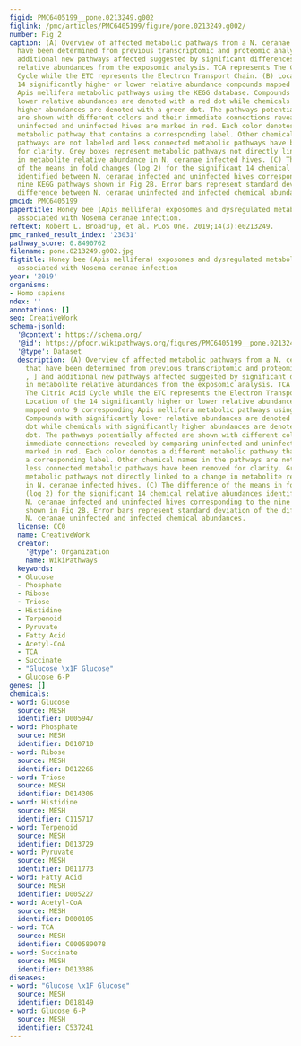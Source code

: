 ```yaml
---
figid: PMC6405199__pone.0213249.g002
figlink: /pmc/articles/PMC6405199/figure/pone.0213249.g002/
number: Fig 2
caption: (A) Overview of affected metabolic pathways from a N. ceranae infection that
  have been determined from previous transcriptomic and proteomic analysis[, , ] and
  additional new pathways affected suggested by significant differences in metabolite
  relative abundances from the exposomic analysis. TCA represents The Citric Acid
  Cycle while the ETC represents the Electron Transport Chain. (B) Location of the
  14 significantly higher or lower relative abundance compounds mapped onto 9 corresponding
  Apis mellifera metabolic pathways using the KEGG database. Compounds with significantly
  lower relative abundances are denoted with a red dot while chemicals with significantly
  higher abundances are denoted with a green dot. The pathways potentially affected
  are shown with different colors and their immediate connections revealed by comparing
  uninfected and uninfected hives are marked in red. Each color denotes a different
  metabolic pathway that contains a corresponding label. Other chemical names in the
  pathways are not labeled and less connected metabolic pathways have been removed
  for clarity. Grey boxes represent metabolic pathways not directly linked to a change
  in metabolite relative abundance in N. ceranae infected hives. (C) The difference
  of the means in fold changes (log 2) for the significant 14 chemical relative abundances
  identified between N. ceranae infected and uninfected hives corresponding to the
  nine KEGG pathways shown in Fig 2B. Error bars represent standard deviation of the
  difference between N. ceranae uninfected and infected chemical abundances.
pmcid: PMC6405199
papertitle: Honey bee (Apis mellifera) exposomes and dysregulated metabolic pathways
  associated with Nosema ceranae infection.
reftext: Robert L. Broadrup, et al. PLoS One. 2019;14(3):e0213249.
pmc_ranked_result_index: '23031'
pathway_score: 0.8490762
filename: pone.0213249.g002.jpg
figtitle: Honey bee (Apis mellifera) exposomes and dysregulated metabolic pathways
  associated with Nosema ceranae infection
year: '2019'
organisms:
- Homo sapiens
ndex: ''
annotations: []
seo: CreativeWork
schema-jsonld:
  '@context': https://schema.org/
  '@id': https://pfocr.wikipathways.org/figures/PMC6405199__pone.0213249.g002.html
  '@type': Dataset
  description: (A) Overview of affected metabolic pathways from a N. ceranae infection
    that have been determined from previous transcriptomic and proteomic analysis[,
    , ] and additional new pathways affected suggested by significant differences
    in metabolite relative abundances from the exposomic analysis. TCA represents
    The Citric Acid Cycle while the ETC represents the Electron Transport Chain. (B)
    Location of the 14 significantly higher or lower relative abundance compounds
    mapped onto 9 corresponding Apis mellifera metabolic pathways using the KEGG database.
    Compounds with significantly lower relative abundances are denoted with a red
    dot while chemicals with significantly higher abundances are denoted with a green
    dot. The pathways potentially affected are shown with different colors and their
    immediate connections revealed by comparing uninfected and uninfected hives are
    marked in red. Each color denotes a different metabolic pathway that contains
    a corresponding label. Other chemical names in the pathways are not labeled and
    less connected metabolic pathways have been removed for clarity. Grey boxes represent
    metabolic pathways not directly linked to a change in metabolite relative abundance
    in N. ceranae infected hives. (C) The difference of the means in fold changes
    (log 2) for the significant 14 chemical relative abundances identified between
    N. ceranae infected and uninfected hives corresponding to the nine KEGG pathways
    shown in Fig 2B. Error bars represent standard deviation of the difference between
    N. ceranae uninfected and infected chemical abundances.
  license: CC0
  name: CreativeWork
  creator:
    '@type': Organization
    name: WikiPathways
  keywords:
  - Glucose
  - Phosphate
  - Ribose
  - Triose
  - Histidine
  - Terpenoid
  - Pyruvate
  - Fatty Acid
  - Acetyl-CoA
  - TCA
  - Succinate
  - "Glucose \x1F Glucose"
  - Glucose 6-P
genes: []
chemicals:
- word: Glucose
  source: MESH
  identifier: D005947
- word: Phosphate
  source: MESH
  identifier: D010710
- word: Ribose
  source: MESH
  identifier: D012266
- word: Triose
  source: MESH
  identifier: D014306
- word: Histidine
  source: MESH
  identifier: C115717
- word: Terpenoid
  source: MESH
  identifier: D013729
- word: Pyruvate
  source: MESH
  identifier: D011773
- word: Fatty Acid
  source: MESH
  identifier: D005227
- word: Acetyl-CoA
  source: MESH
  identifier: D000105
- word: TCA
  source: MESH
  identifier: C000589078
- word: Succinate
  source: MESH
  identifier: D013386
diseases:
- word: "Glucose \x1F Glucose"
  source: MESH
  identifier: D018149
- word: Glucose 6-P
  source: MESH
  identifier: C537241
---
```

